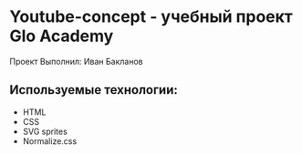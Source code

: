 # Youtube-concept - учебный проект Glo Academy
Проект Выполнил: Иван Бакланов

## Используемые технологии: 
- HTML
- CSS
- SVG sprites
- Normalize.css
